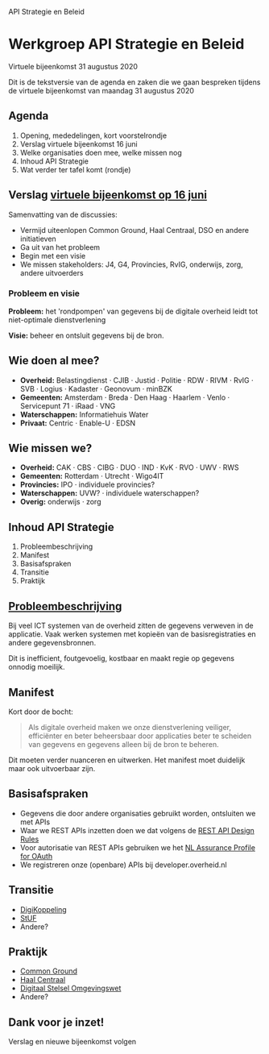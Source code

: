 API Strategie en Beleid

# Werkgroep API Strategie en Beleid

Virtuele bijeenkomst 31 augustus 2020

Dit is de tekstversie van de agenda en zaken die we gaan bespreken tijdens de virtuele bijeenkomst van maandag 31 augustus 2020

## Agenda

1.  Opening, mededelingen, kort voorstelrondje
2.  Verslag virtuele bijeenkomst 16 juni
3.  Welke organisaties doen mee, welke missen nog
4.  Inhoud API Strategie
5.  Wat verder ter tafel komt (rondje)

## Verslag [virtuele bijeenkomst op 16 juni](https://github.com/Geonovum/KP-APIs/blob/master/Werkgroep%20Communicatie%20en%20Beleid/Verslagen/verslag-virtuele-bijeenkomst-api-strategie-en-beleid-20200616.md)

Samenvatting van de discussies:
-   Vermijd uiteenlopen Common Ground, Haal Centraal, DSO en andere initiatieven
-   Ga uit van het probleem
-   Begin met een visie
-   We missen stakeholders: J4, G4, Provincies, RvIG, onderwijs, zorg, andere uitvoerders

### Probleem en visie

**Probleem:** het 'rondpompen' van gegevens bij de digitale overheid leidt tot niet-optimale dienstverlening

**Visie:** beheer en ontsluit gegevens bij de bron.

## Wie doen al mee?

-   **Overheid:** Belastingdienst · CJIB · Justid · Politie · RDW · RIVM · RvIG · SVB · Logius · Kadaster · Geonovum · minBZK
-   **Gemeenten:** Amsterdam · Breda · Den Haag · Haarlem · Venlo · Servicepunt 71 · iRaad · VNG
-   **Waterschappen:** Informatiehuis Water
-   **Privaat:** Centric · Enable-U · EDSN

## Wie missen we?

-   **Overheid:** CAK · CBS · CIBG · DUO · IND · KvK · RVO · UWV · RWS
-   **Gemeenten:** Rotterdam · Utrecht · Wigo4IT
-   **Provincies:** IPO · individuele provincies?
-   **Waterschappen:** UVW? · individuele waterschappen?
-   **Overig:** onderwijs · zorg

## Inhoud API Strategie

1.  Probleembeschrijving
2.  Manifest
3.  Basisafspraken
4.  Transitie
5.  Praktijk

## [Probleembeschrijving](https://docs.geostandaarden.nl/api/API-Strategie/#de-digitale-overheid-heeft-een-probleem)

Bij veel ICT systemen van de overheid zitten de gegevens verweven in de applicatie. Vaak werken systemen met kopieën van de basisregistraties en andere gegevensbronnen.

Dit is inefficient, foutgevoelig, kostbaar en maakt regie op gegevens onnodig moeilijk.

## Manifest

Kort door de bocht:

> Als digitale overheid maken we onze dienstverlening veiliger, efficiënter en beter beheersbaar door applicaties beter te scheiden van gegevens en gegevens alleen bij de bron te beheren.

Dit moeten verder nuanceren en uitwerken. Het manifest moet duidelijk maar ook uitvoerbaar zijn.

## Basisafspraken

- Gegevens die door andere organisaties gebruikt worden, ontsluiten we met APIs
- Waar we REST APIs inzetten doen we dat volgens de [REST API Design Rules](https://geonovum.github.io/API-Designrules/)
- Voor autorisatie van REST APIs gebruiken we het [NL Assurance Profile for OAuth](https://docs.geostandaarden.nl/api/oauth/)
- We registreren onze (openbare) APIs bij developer.overheid.nl

## Transitie

-   [DigiKoppeling](https://www.logius.nl/diensten/digikoppeling)
-   [StUF](https://www.gemmaonline.nl/index.php/StUF_Berichtenstandaard)
-   Andere?

## Praktijk

-   [Common Ground](https://commonground.nl)
-   [Haal Centraal](https://www.vngrealisatie.nl/producten/haal-centraal)
-   [Digitaal Stelsel Omgevingswet](https://www.omgevingswetportaal.nl/wet-en-regelgeving/dso)
-   Andere?

## Dank voor je inzet!

Verslag en nieuwe bijeenkomst volgen
